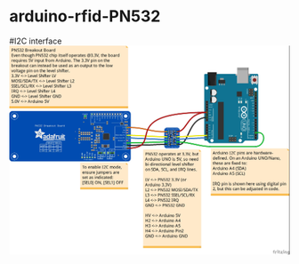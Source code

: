# arduino-rfid-PN532

#I2C interface
![PN532 to Arduino using I2C interface](https://raw.githubusercontent.com/playfultechnology/arduino-rfid-PN532/master/PN532%20I2C_bb.jpg)
